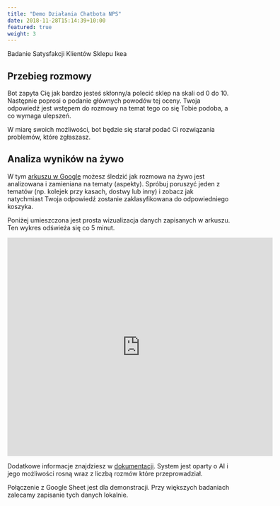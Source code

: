 ```yaml
---
title: "Demo Działania Chatbota NPS"
date: 2018-11-28T15:14:39+10:00
featured: true
weight: 3
---
```


Badanie Satysfakcji Klientów Sklepu Ikea

<div id="webchat"></div>

<script>!(function () {
  let e = document.createElement("script"),
    t = document.head || document.getElementsByTagName("head")[0];
  (e.src =
    "https://cdn.jsdelivr.net/npm/rasa-webchat/lib/index.js"),
    (e.async = !0),
    (e.onload = () => {
      window.WebChat.default(
        {
          customData: { language: "en" },
          socketUrl: "https://test.qans.pl",
          initPayload: "/przywitaj",
          inputTextFieldHint: "Napisz coś",
          socketPath: "/socket.io/",
          title: "Demo badania NPS",
          subtitle: "Twoje doświadczenia z IKEA",
          // add other props here
        },
        selector: "#webchat"
      );
    }),
    t.insertBefore(e, t.firstChild);
})();

</script>

## Przebieg rozmowy

Bot zapyta Cię jak bardzo jesteś skłonny/a polecić sklep na skali od 0 do 10. 
Następnie poprosi o podanie głównych powodów tej oceny. 
Twoja odpowiedź jest wstępem do rozmowy na temat tego co się Tobie podoba, a co wymaga ulepszeń.

W miarę swoich możliwości, bot będzie się starał podać Ci rozwiązania problemów, które zgłaszasz.  
    
## Analiza wyników na żywo 

W tym [arkuszu w Google](https://docs.google.com/spreadsheets/d/1z75IvbADrUG6475gyoXVgpmciNvje0NsHi4xcOg17O0/edit?usp=sharing)
 możesz śledzić jak rozmowa na żywo jest analizowana i zamieniana na tematy (aspekty). 
Spróbuj poruszyć jeden z tematów (np. kolejek przy kasach, dostwy lub inny) i zobacz jak natychmiast Twoja odpowiedź zostanie zaklasyfikowana do odpowiedniego koszyka.

Poniżej umieszczona jest prosta wizualizacja danych zapisanych w arkuszu. Ten wykres odświeża się co 5 minut.  
<iframe width="600" height="493" seamless frameborder="0" scrolling="no" src="https://docs.google.com/spreadsheets/d/e/2PACX-1vQu73zPf0UhLO0UrY5Oce9RcUHaYnz4kt2ZSXyaC60kFIKupw4KarkOfNIiHRgp4dkkvrdWDzjeNVbs/pubchart?oid=1224597091&amp;format=interactive"></iframe> 

Dodatkowe informacje znajdziesz w [dokumentacji](https://github.com/QANS-repo/NPS-bot).
System jest oparty o AI i jego możliwości rosną wraz z liczbą rozmów które przeprowadział.

Połączenie z Google Sheet jest dla demonstracji. Przy większych badaniach zalecamy zapisanie tych danych lokalnie.  







 

